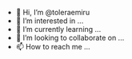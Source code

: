 - 👋 Hi, I’m @toleraemiru
- 👀 I’m interested in ...
- 🌱 I’m currently learning ...
- 💞️ I’m looking to collaborate on ...
- 📫 How to reach me ...

<!---
toleraemiru/toleraemiru is a ✨ special ✨ repository because its `README.md` (this file) appears on your GitHub profile.
You can click the Preview link to take a look at your changes.
--->
